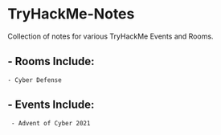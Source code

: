 # TryHackMe-Notes
Collection of notes for various TryHackMe Events and Rooms.
## - Rooms Include:
	- Cyber Defense
 ## - Events Include:
	 - Advent of Cyber 2021 

